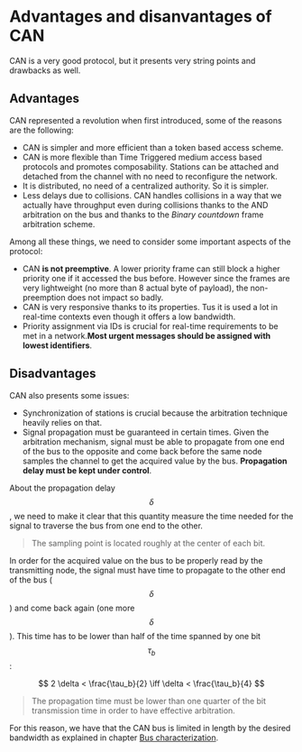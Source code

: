 # Advantages and disanvantages of CAN

CAN is a very good protocol, but it presents very string points and drawbacks as well.

## Advantages
CAN represented a revolution when first introduced, some of the reasons are the following:

- CAN is simpler and more efficient than a token based access scheme.
- CAN is more flexible than Time Triggered medium access based protocols and promotes composability. Stations can be attached and detached from the channel with no need to reconfigure the network.
- It is distributed, no need of a centralized authority. So it is simpler.
- Less delays due to collisions. CAN handles collisions in a way that we actually have throughput even during collisions thanks to the AND arbitration on the bus and thanks to the _Binary countdown_ frame arbitration scheme.

Among all these things, we need to consider some important aspects of the protocol:

- CAN **is not preemptive**. A lower priority frame can still block a higher priority one if it accessed the bus before. However since the frames are very lightweight (no more than 8 actual byte of payload), the non-preemption does not impact so badly.
- CAN is very responsive thanks to its properties. Tus it is used a lot in real-time contexts even though it offers a low bandwidth.
- Priority assignment via IDs is crucial for real-time requirements to be met in a network.**Most urgent messages should be assigned with lowest identifiers**.

## Disadvantages
CAN also presents some issues:

- Synchronization of stations is crucial because the arbitration technique heavily relies on that.
- Signal propagation must be guaranteed in certain times. Given the arbitration mechanism, signal must be able to propagate from one end of the bus to the opposite and come back before the same node samples the channel to get the acquired value by the bus. **Propagation delay must be kept under control**.

About the propagation delay $$\delta$$, we need to make it clear that this quantity measure the time needed for the signal to traverse the bus from one end to the other.

> The sampling point is located roughly at the center of each bit.

In order for the acquired value on the bus to be properly read by the transmitting node, the signal must have time to propagate to the other end of the bus ($$\delta$$) and come back again (one more $$\delta$$). This time has to be lower than half of the time spanned by one bit $$\tau_b$$:

$$
2 \delta < \frac{\tau_b}{2} \iff \delta < \frac{\tau_b}{4}
$$

> The propagation time must be lower than one quarter of the bit transmission time in order to have effective arbitration.

For this reason, we have that the CAN bus is limited in length by the desired bandwidth as explained in chapter [Bus characterization](phy-bus.md).
